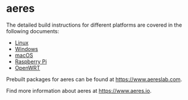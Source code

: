 # aeres

The detailed build instructions for different platforms are covered in the following documents:

 - [Linux](doc/build.linux.md)
 - [Windows](doc/build.windows.md)
 - [macOS](doc/build.macos.md)
 - [Raspberry Pi](doc/build.raspbian.md)
 - [OpenWRT](doc/build.openwrt.md)

Prebuilt packages for aeres can be found at https://www.aereslab.com.

Find more information about aeres at https://www.aeres.io.
